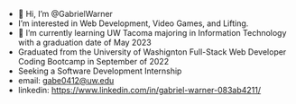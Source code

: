 - 👋 Hi, I’m @GabrielWarner
- I’m interested in Web Development, Video Games, and Lifting.
- 🌱 I’m currently learning UW Tacoma majoring in Information Technology with a graduation date of May 2023
- Graduated from the University of Washignton Full-Stack Web Developer Coding Bootcamp in September of 2022
- Seeking a Software Development Internship
- email: gabe0412@uw.edu
- linkedin: https://www.linkedin.com/in/gabriel-warner-083ab4211/


<!---
GabrielWarner/GabrielWarner is a ✨ special ✨ repository because its `README.md` (this file) appears on your GitHub profile.
You can click the Preview link to take a look at your changes.
--->
